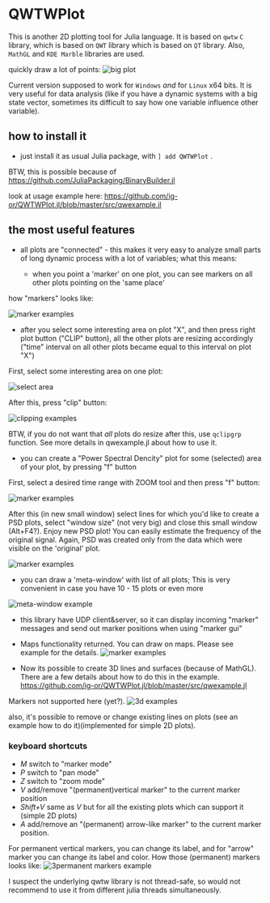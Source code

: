 # QWTWPlot
This is another 2D plotting tool for Julia language.  It is based on `qwtw` `C` library, which is based on `QWT` library which is based on `QT` library. Also, `MathGL` and `KDE Marble` libraries are used.

quickly draw a lot of points:
 ![](docs/img/logo.png "big plot")

Current version supposed to work for `Windows` _and_ for `Linux` x64 bits.
It is very useful for data analysis (like if you have a dynamic systems with a big state vector, sometimes its difficult to say how one variable influence other variable).

## how to install it

* just install it as usual Julia package, with `] add QWTWPlot` .  

BTW, this is possible because of https://github.com/JuliaPackaging/BinaryBuilder.jl

look at usage example here: https://github.com/ig-or/QWTWPlot.jl/blob/master/src/qwexample.jl


## the most useful features

* all plots are "connected" - this makes it very easy to analyze small parts of long dynamic process with a lot of variables;  what this means:


  * when you point a 'marker' on one plot, you can see markers on all other plots pointing on the 'same place'

how "markers" looks like:

 ![](docs/img/marker.png "marker examples")


  * after you select some interesting area on plot "X", and then press right plot button ("CLIP" button),  all the other plots are resizing accordingly ("time" interval on all other plots became equal to this interval on plot "X")

First, select some interesting area on one plot:

 ![](docs/img/clip-1.png "select area")

After this, press "clip" button:

 ![](docs/img/clip-2.png "clipping examples")
 
 BTW, if you do not want that *all* plots do resize after this, use `qclipgrp` function. See more details in qwexample.jl about how to use it.


* you can create a "Power Spectral Dencity" plot for some  (selected) area of your plot, by pressing "f" button

First, select a desired time range with ZOOM tool and then press "f" button:

![](docs/img/psd-1.png "marker examples")

After this (in new small window) select lines for which you'd like to create a PSD plots, select "window size" (not very big) and close this small window (Alt+F4?).  Enjoy new PSD plot! You can easily estimate the frequency of the original signal. Again, PSD was created only from the data which were visible on the 'original' plot.

![](docs/img/psd-2.png "marker examples")

* you can draw a 'meta-window' with list of all plots; This is very convenient in case you have 10 - 15 plots or even more

![](docs/img/meta-window.png "meta-window example")

* this library have UDP client&server, so it can display incoming "marker" messages and send out marker positions when using "marker gui"

 * Maps functionality returned. You can draw on maps. Please see example for the details.
 ![](docs/img/map-example.png "marker examples")
 

 * Now its possible to create 3D lines and surfaces (because of MathGL).  There are a few details about how to do this in the example.    https://github.com/ig-or/QWTWPlot.jl/blob/master/src/qwexample.jl
 
 Markers not supported here (yet?).
 ![](docs/img/3d.png "3d examples")

 also,  it's possible to remove or change existing lines on plots (see an example how to do it)(implemented for simple 2D plots).

 ### keyboard shortcuts
 * _M_ switch to "marker mode"
 * _P_ switch to "pan mode"
 * _Z_ switch to "zoom mode"
 * _V_ add/remove "(permanent)vertical marker" to the current marker position
 * _Shift+V_  same as _V_ but for all the existing plots which can support it (simple 2D plots)
 * _A_  add/remove an "(permanent) arrow-like marker" to the current marker position.

 For permanent vertical markers, you can change its label, and for "arrow" marker you can change its label and color.
 How those (permanent) markers looks like:
 ![](docs/img/pm.png "3permanent markers example")



 I suspect the underlying qwtw library is not thread-safe, so would not recommend to use it from different julia threads simultaneously. 
 
